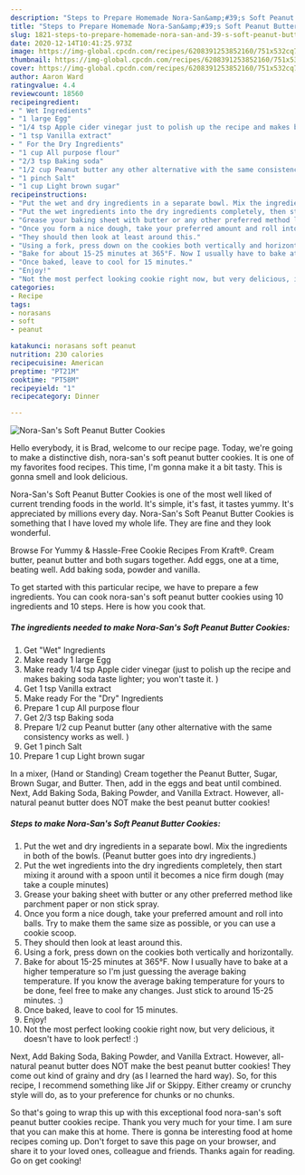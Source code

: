 ```yaml
---
description: "Steps to Prepare Homemade Nora-San&amp;#39;s Soft Peanut Butter Cookies"
title: "Steps to Prepare Homemade Nora-San&amp;#39;s Soft Peanut Butter Cookies"
slug: 1821-steps-to-prepare-homemade-nora-san-and-39-s-soft-peanut-butter-cookies
date: 2020-12-14T10:41:25.973Z
image: https://img-global.cpcdn.com/recipes/6208391253852160/751x532cq70/nora-sans-soft-peanut-butter-cookies-recipe-main-photo.jpg
thumbnail: https://img-global.cpcdn.com/recipes/6208391253852160/751x532cq70/nora-sans-soft-peanut-butter-cookies-recipe-main-photo.jpg
cover: https://img-global.cpcdn.com/recipes/6208391253852160/751x532cq70/nora-sans-soft-peanut-butter-cookies-recipe-main-photo.jpg
author: Aaron Ward
ratingvalue: 4.4
reviewcount: 18560
recipeingredient:
- " Wet Ingredients"
- "1 large Egg"
- "1/4 tsp Apple cider vinegar just to polish up the recipe and makes baking soda taste lighter you wont taste it "
- "1 tsp Vanilla extract"
- " For the Dry Ingredients"
- "1 cup All purpose flour"
- "2/3 tsp Baking soda"
- "1/2 cup Peanut butter any other alternative with the same consistency works as well "
- "1 pinch Salt"
- "1 cup Light brown sugar"
recipeinstructions:
- "Put the wet and dry ingredients in a separate bowl. Mix the ingredients in both of the bowls. (Peanut butter goes into dry ingredients.)"
- "Put the wet ingredients into the dry ingredients completely, then start mixing it around with a spoon until it becomes a nice firm dough (may take a couple minutes)"
- "Grease your baking sheet with butter or any other preferred method like parchment paper or non stick spray."
- "Once you form a nice dough, take your preferred amount and roll into balls. Try to make them the same size as possible, or you can use a cookie scoop."
- "They should then look at least around this."
- "Using a fork, press down on the cookies both vertically and horizontally."
- "Bake for about 15-25 minutes at 365°F. Now I usually have to bake at a higher temperature so I&#39;m just guessing the average baking temperature. If you know the average baking temperature for yours to be done, feel free to make any changes. Just stick to around 15-25 minutes. :)"
- "Once baked, leave to cool for 15 minutes."
- "Enjoy!"
- "Not the most perfect looking cookie right now, but very delicious, it doesn&#39;t have to look perfect! :)"
categories:
- Recipe
tags:
- norasans
- soft
- peanut

katakunci: norasans soft peanut 
nutrition: 230 calories
recipecuisine: American
preptime: "PT21M"
cooktime: "PT58M"
recipeyield: "1"
recipecategory: Dinner

---
```



![Nora-San&#39;s Soft Peanut Butter Cookies](https://img-global.cpcdn.com/recipes/6208391253852160/751x532cq70/nora-sans-soft-peanut-butter-cookies-recipe-main-photo.jpg)

Hello everybody, it is Brad, welcome to our recipe page. Today, we're going to make a distinctive dish, nora-san&#39;s soft peanut butter cookies. It is one of my favorites food recipes. This time, I'm gonna make it a bit tasty. This is gonna smell and look delicious.

Nora-San&#39;s Soft Peanut Butter Cookies is one of the most well liked of current trending foods in the world. It's simple, it's fast, it tastes yummy. It's appreciated by millions every day. Nora-San&#39;s Soft Peanut Butter Cookies is something that I have loved my whole life. They are fine and they look wonderful.

Browse For Yummy &amp; Hassle-Free Cookie Recipes From Kraft®. Cream butter, peanut butter and both sugars together. Add eggs, one at a time, beating well. Add baking soda, powder and vanilla.


To get started with this particular recipe, we have to prepare a few ingredients. You can cook nora-san&#39;s soft peanut butter cookies using 10 ingredients and 10 steps. Here is how you cook that.

<!--inarticleads1-->

##### The ingredients needed to make Nora-San&#39;s Soft Peanut Butter Cookies:

1. Get  &#34;Wet&#34; Ingredients
1. Make ready 1 large Egg
1. Make ready 1/4 tsp Apple cider vinegar (just to polish up the recipe and makes baking soda taste lighter; you won&#39;t taste it. )
1. Get 1 tsp Vanilla extract
1. Make ready  For the &#34;Dry&#34; Ingredients
1. Prepare 1 cup All purpose flour
1. Get 2/3 tsp Baking soda
1. Prepare 1/2 cup Peanut butter (any other alternative with the same consistency works as well. )
1. Get 1 pinch Salt
1. Prepare 1 cup Light brown sugar


In a mixer, (Hand or Standing) Cream together the Peanut Butter, Sugar, Brown Sugar, and Butter. Then, add in the eggs and beat until combined. Next, Add Baking Soda, Baking Powder, and Vanilla Extract. However, all-natural peanut butter does NOT make the best peanut butter cookies! 

<!--inarticleads2-->

##### Steps to make Nora-San&#39;s Soft Peanut Butter Cookies:

1. Put the wet and dry ingredients in a separate bowl. Mix the ingredients in both of the bowls. (Peanut butter goes into dry ingredients.)
1. Put the wet ingredients into the dry ingredients completely, then start mixing it around with a spoon until it becomes a nice firm dough (may take a couple minutes)
1. Grease your baking sheet with butter or any other preferred method like parchment paper or non stick spray.
1. Once you form a nice dough, take your preferred amount and roll into balls. Try to make them the same size as possible, or you can use a cookie scoop.
1. They should then look at least around this.
1. Using a fork, press down on the cookies both vertically and horizontally.
1. Bake for about 15-25 minutes at 365°F. Now I usually have to bake at a higher temperature so I&#39;m just guessing the average baking temperature. If you know the average baking temperature for yours to be done, feel free to make any changes. Just stick to around 15-25 minutes. :)
1. Once baked, leave to cool for 15 minutes.
1. Enjoy!
1. Not the most perfect looking cookie right now, but very delicious, it doesn&#39;t have to look perfect! :)


Next, Add Baking Soda, Baking Powder, and Vanilla Extract. However, all-natural peanut butter does NOT make the best peanut butter cookies! They come out kind of grainy and dry (as I learned the hard way). So, for this recipe, I recommend something like Jif or Skippy. Either creamy or crunchy style will do, as to your preference for chunks or no chunks. 

So that's going to wrap this up with this exceptional food nora-san&#39;s soft peanut butter cookies recipe. Thank you very much for your time. I am sure that you can make this at home. There is gonna be interesting food at home recipes coming up. Don't forget to save this page on your browser, and share it to your loved ones, colleague and friends. Thanks again for reading. Go on get cooking!
